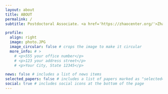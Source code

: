 ```yaml
---
layout: about
title: ABOUT
permalink: /
subtitle: Postdoctoral Associate. <a href='https://zhaocenter.org/'>Zhao Lab</a>.

profile:
  align: right
  image: photo.JPG
  image_circular: false # crops the image to make it circular
  more_info: # >
    # <p>555 your office number</p>
    # <p>123 your address street</p>
    # <p>Your City, State 12345</p>

news: false # includes a list of news items
selected_papers: false # includes a list of papers marked as "selected={true}"
social: true # includes social icons at the bottom of the page
---
```

